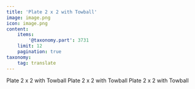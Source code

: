 ```yaml
---
title: 'Plate 2 x 2 with Towball'
image: image.png
icon: image.png
content:
    items:
        '@taxonomy.part': 3731
    limit: 12
    pagination: true
taxonomy:
    tag: translate
---
```


Plate 2 x 2 with Towball
Plate 2 x 2 with Towball
Plate 2 x 2 with Towball

